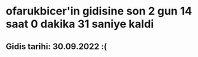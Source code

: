 # ofarukbicer'in gidisine son 2 gun 14 saat 0 dakika 31 saniye kaldi

## Gidis tarihi: 30.09.2022 :(